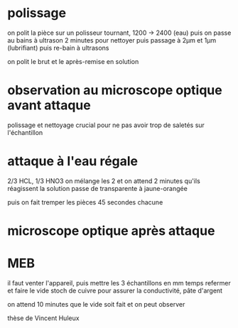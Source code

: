 # polissage

on polit la pièce sur un polisseur tournant, 1200 -> 2400 (eau)
puis on passe au bains à  ultrason 2 minutes pour nettoyer
puis passage à 2µm et 1µm (lubrifiant)
puis re-bain à ultrasons

on polit le brut et le après-remise en solution

# observation au microscope optique avant attaque

polissage et nettoyage crucial pour ne pas avoir trop de saletés sur l'échantillon



# attaque à l'eau régale

2/3 HCL, 1/3 HNO3
on mélange les 2 et on attend 2 minutes qu'ils réagissent
la solution passe de transparente à jaune-orangée

puis on fait tremper les pièces 45 secondes chacune

# microscope optique après attaque  

# MEB

il faut venter l'appareil, puis mettre les 3 échantillons en mm temps
refermer et faire le vide
stoch de cuivre pour assurer la conductivité, pâte d'argent

on attend 10 minutes que le vide soit fait et on peut observer




thèse de Vincent Huleux

